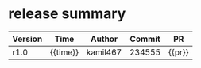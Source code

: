 # release summary
|Version|Time|Author|Commit|PR|
|---|---|---|---|---|
|r1.0|{{time}}|kamil467|234555| {{pr}} | 
